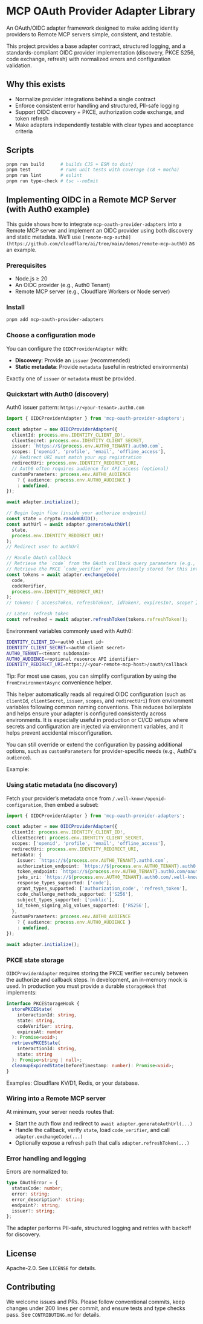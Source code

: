 # MCP OAuth Provider Adapter Library

An OAuth/OIDC adapter framework designed to make adding identity providers to
Remote MCP servers simple, consistent, and testable.

This project provides a base adapter contract, structured logging, and a
standards-compliant OIDC provider implementation (discovery, PKCE S256, code
exchange, refresh) with normalized errors and configuration validation.

## Why this exists

- Normalize provider integrations behind a single contract
- Enforce consistent error handling and structured, PII-safe logging
- Support OIDC discovery + PKCE, authorization code exchange, and token refresh
- Make adapters independently testable with clear types and acceptance criteria

## Scripts

```bash
pnpm run build      # builds CJS + ESM to dist/
pnpm test           # runs unit tests with coverage (c8 + mocha)
pnpm run lint       # eslint
pnpm run type-check # tsc --noEmit
```

## Implementing OIDC in a Remote MCP Server (with Auth0 example)

This guide shows how to integrate `mcp-oauth-provider-adapters` into a Remote
MCP server and implement an OIDC provider using both discovery and static
metadata. We’ll use
`[remote-mcp-auth0](https://github.com/cloudflare/ai/tree/main/demos/remote-mcp-auth0)`
as an example.

### Prerequisites

- Node.js ≥ 20
- An OIDC provider (e.g., Auth0 Tenant)
- Remote MCP server (e.g., Cloudflare Workers or Node server)

### Install

```bash
pnpm add mcp-oauth-provider-adapters
```

### Choose a configuration mode

You can configure the `OIDCProviderAdapter` with:

- **Discovery**: Provide an `issuer` (recommended)
- **Static metadata**: Provide `metadata` (useful in restricted environments)

Exactly one of `issuer` or `metadata` must be provided.

### Quickstart with Auth0 (discovery)

Auth0 issuer pattern: `https://<your-tenant>.auth0.com`

```ts
import { OIDCProviderAdapter } from 'mcp-oauth-provider-adapters';

const adapter = new OIDCProviderAdapter({
  clientId: process.env.IDENTITY_CLIENT_ID!,
  clientSecret: process.env.IDENTITY_CLIENT_SECRET,
  issuer: `https://${process.env.AUTH0_TENANT}.auth0.com`,
  scopes: ['openid', 'profile', 'email', 'offline_access'],
  // Redirect URI must match your app registration
  redirectUri: process.env.IDENTITY_REDIRECT_URI,
  // Auth0 often requires audience for API access (optional)
  customParameters: process.env.AUTH0_AUDIENCE
    ? { audience: process.env.AUTH0_AUDIENCE }
    : undefined,
});

await adapter.initialize();

// Begin login flow (inside your authorize endpoint)
const state = crypto.randomUUID();
const authUrl = await adapter.generateAuthUrl(
  state,
  process.env.IDENTITY_REDIRECT_URI!
);
// Redirect user to authUrl

// Handle OAuth callback
// Retrieve the `code` from the OAuth callback query parameters (e.g., req.query.code or event.queryStringParameters.code)
// Retrieve the PKCE `code_verifier` you previously stored for this interaction (e.g., from a secure session, database, or in-memory store keyed by `state`)
const tokens = await adapter.exchangeCode(
  code,
  codeVerifier,
  process.env.IDENTITY_REDIRECT_URI!
);
// tokens: { accessToken, refreshToken?, idToken?, expiresIn?, scope? }

// Later: refresh token
const refreshed = await adapter.refreshToken(tokens.refreshToken!);
```

Environment variables commonly used with Auth0:

```bash
IDENTITY_CLIENT_ID=<auth0 client id>
IDENTITY_CLIENT_SECRET=<auth0 client secret>
AUTH0_TENANT=<tenant subdomain>
AUTH0_AUDIENCE=<optional resource API identifier>
IDENTITY_REDIRECT_URI=https://<your-remote-mcp-host>/oauth/callback
```

Tip: For most use cases, you can simplify configuration by using the
`fromEnvironmentAsync` convenience helper.

This helper automatically reads all required OIDC configuration (such as
`clientId`, `clientSecret`, `issuer`, `scopes`, and `redirectUri`) from
environment variables following common naming conventions. This reduces
boilerplate and helps ensure your adapter is configured consistently across
environments. It is especially useful in production or CI/CD setups where
secrets and configuration are injected via environment variables, and it helps
prevent accidental misconfiguration.

You can still override or extend the configuration by passing additional
options, such as `customParameters` for provider-specific needs (e.g., Auth0's
`audience`).

Example:

### Using static metadata (no discovery)

Fetch your provider’s metadata once from `/.well-known/openid-configuration`,
then embed a subset:

```ts
import { OIDCProviderAdapter } from 'mcp-oauth-provider-adapters';

const adapter = new OIDCProviderAdapter({
  clientId: process.env.IDENTITY_CLIENT_ID!,
  clientSecret: process.env.IDENTITY_CLIENT_SECRET,
  scopes: ['openid', 'profile', 'email', 'offline_access'],
  redirectUri: process.env.IDENTITY_REDIRECT_URI,
  metadata: {
    issuer: `https://${process.env.AUTH0_TENANT}.auth0.com`,
    authorization_endpoint: `https://${process.env.AUTH0_TENANT}.auth0.com/authorize`,
    token_endpoint: `https://${process.env.AUTH0_TENANT}.auth0.com/oauth/token`,
    jwks_uri: `https://${process.env.AUTH0_TENANT}.auth0.com/.well-known/jwks.json`,
    response_types_supported: ['code'],
    grant_types_supported: ['authorization_code', 'refresh_token'],
    code_challenge_methods_supported: ['S256'],
    subject_types_supported: ['public'],
    id_token_signing_alg_values_supported: ['RS256'],
  },
  customParameters: process.env.AUTH0_AUDIENCE
    ? { audience: process.env.AUTH0_AUDIENCE }
    : undefined,
});

await adapter.initialize();
```

### PKCE state storage

`OIDCProviderAdapter` requires storing the PKCE verifier securely between the
authorize and callback steps. In development, an in-memory mock is used. In
production you must provide a durable `storageHook` that implements:

```ts
interface PKCEStorageHook {
  storePKCEState(
    interactionId: string,
    state: string,
    codeVerifier: string,
    expiresAt: number
  ): Promise<void>;
  retrievePKCEState(
    interactionId: string,
    state: string
  ): Promise<string | null>;
  cleanupExpiredState(beforeTimestamp: number): Promise<void>;
}
```

Examples: Cloudflare KV/D1, Redis, or your database.

### Wiring into a Remote MCP server

At minimum, your server needs routes that:

- Start the auth flow and redirect to `await adapter.generateAuthUrl(...)`
- Handle the callback, verify `state`, load `code_verifier`, and call
  `adapter.exchangeCode(...)`
- Optionally expose a refresh path that calls `adapter.refreshToken(...)`

### Error handling and logging

Errors are normalized to:

```ts
type OAuthError = {
  statusCode: number;
  error: string;
  error_description?: string;
  endpoint?: string;
  issuer?: string;
};
```

The adapter performs PII-safe, structured logging and retries with backoff for
discovery.

## License

Apache-2.0. See `LICENSE` for details.

## Contributing

We welcome issues and PRs. Please follow conventional commits, keep changes
under 200 lines per commit, and ensure tests and type checks pass. See
`CONTRIBUTING.md` for details.
